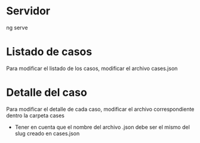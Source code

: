 # Servidor
ng serve

# Listado de casos
Para modificar el listado de los casos, modificar el archivo cases.json

# Detalle del caso
Para modificar el detalle de cada caso, modificar el archivo correspondiente dentro la carpeta cases

* Tener en cuenta que el nombre del archivo .json debe ser el mismo del slug creado en cases.json